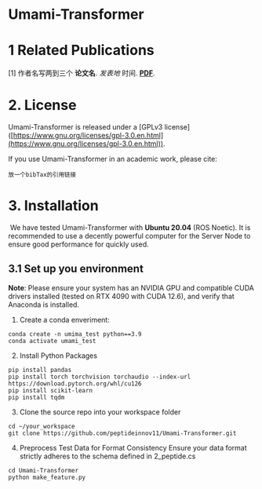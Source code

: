 # Umami-Transformer

# 1 Related Publications

[1] 作者名写两到三个 **论文名**.  *发表地* 时间. **[PDF](放PDF的链接)**.


# 2. License

Umami-Transformer is released under a [GPLv3 license] ([https://www.gnu.org/licenses/gpl-3.0.en.html](https://www.gnu.org/licenses/gpl-3.0.en.html)).

If you use Umami-Transformer in an academic work, please cite:

	放一个bibTax的引用链接

# 3. Installation
﻿
We have tested Umami-Transformer with **Ubuntu 20.04** (ROS Noetic). It is recommended to use a decently powerful computer for the Server Node to ensure good performance for quickly used.

## 3.1 Set up you environment ##

**Note**: Please ensure your system has an NVIDIA GPU and compatible CUDA drivers installed (tested on RTX 4090 with CUDA 12.6), and verify that Anaconda is installed.

1. Create a conda enveriment:
```
conda create -n umima_test python==3.9
conda activate umami_test
```
2. Install Python Packages
```
pip install pandas
pip install torch torchvision torchaudio --index-url https://download.pytorch.org/whl/cu126
pip install scikit-learn
pip install tqdm
```
3. Clone the source repo into your workspace folder
```
cd ~/your_workspace
git clone https://github.com/peptideinnov11/Umami-Transformer.git
```
4. Preprocess Test Data for Format Consistency
Ensure your data format strictly adheres to the schema defined in 2_peptide.cs
```
cd Umami-Transformer
python make_feature.py
```


